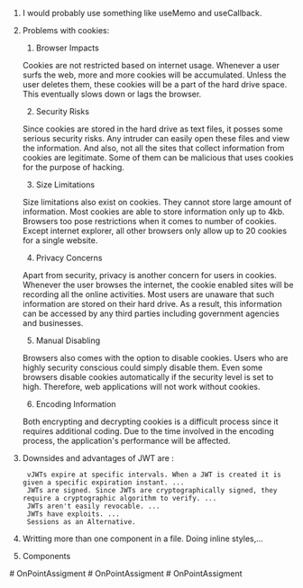 
1. I would probably use something like useMemo and useCallback.
2. Problems with cookies:
    1. Browser Impacts

    Cookies are not restricted based on internet usage. Whenever a user surfs the web, more and more cookies will be accumulated. Unless the user deletes them, these cookies will be a part of the hard drive space. This eventually slows down or lags the browser.


    2. Security Risks

    Since cookies are stored in the hard drive as text files, it posses some serious security risks. Any intruder can easily open these files and view the information. And also, not all the sites that collect information from cookies are legitimate. Some of them can be malicious that uses cookies for the purpose of hacking. 



    3. Size Limitations

    Size limitations also exist on cookies. They cannot store large amount of information. Most cookies are able to store information only up to 4kb. Browsers too pose restrictions  when it comes to number of cookies. Except internet explorer, all other browsers only allow up to 20 cookies for a single website.


    4. Privacy Concerns

    Apart from security, privacy is another concern for users in cookies. Whenever the user browses the internet, the cookie enabled sites will be recording all the online activities. Most users are unaware that such information are stored on their hard drive. As a result, this information can be accessed by any third parties including government agencies and businesses. 


    5. Manual Disabling

    Browsers also comes with the option to disable cookies. Users who are highly security conscious could simply disable them. Even some browsers disable cookies automatically if the security level is set to high. Therefore, web applications will not work without cookies.



    6. Encoding Information

    Both encrypting and decrypting cookies is a difficult process since it requires additional coding. Due to the time involved in the encoding process, the application's performance will be affected.


3. Downsides and advantages of JWT are :


        vJWTs expire at specific intervals. When a JWT is created it is given a specific expiration instant. ...
        JWTs are signed. Since JWTs are cryptographically signed, they require a cryptographic algorithm to verify. ...
        JWTs aren't easily revocable. ...
        JWTs have exploits. ...
        Sessions as an Alternative.

4. Writting more than one component in a file. Doing inline styles,...

5. Components



#   O n P o i n t A s s i g m e n t  
 #   O n P o i n t A s s i g m e n t  
 #   O n P o i n t A s s i g m e n t  
 